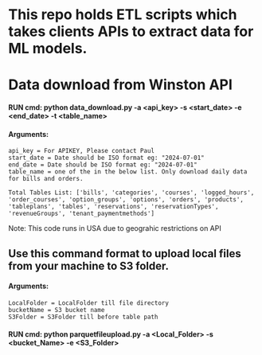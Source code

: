 # This repo holds ETL scripts which takes clients APIs to extract data for ML models.

# Data download from Winston API

#### RUN cmd: python data_download.py -a <api_key> -s <start_date> -e <end_date> -t <table_name>

#### Arguments:
    api_key = For APIKEY, Please contact Paul
    start_date = Date should be ISO format eg: "2024-07-01" 
    end_date = Date should be ISO format eg: "2024-07-01" 
    table_name = one of the in the below list. Only download daily data for bills and orders.
      
    Total Tables List: ['bills', 'categories', 'courses', 'logged_hours', 'order_courses', 'option_groups', 'options', 'orders', 'products', 'tableplans', 'tables', 'reservations', 'reservationTypes', 'revenueGroups', 'tenant_paymentmethods']

Note: This code runs in USA due to geograhic restrictions on API


## Use this command format to upload local files from your machine to S3 folder.

#### Arguments:
    LocalFolder = LocalFolder till file directory
    bucketName = S3 bucket name
    S3Folder = S3Folder till before table path

#### RUN cmd: python parquetfileupload.py -a <Local_Folder> -s <bucket_Name> -e <S3_Folder>



